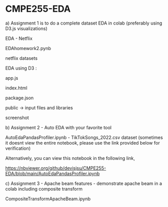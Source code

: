 # CMPE255-EDA

a) Assignment 1 is to do a complete dataset EDA in colab (preferably using D3.js visualizations)

EDA - Netflix

EDAhomework2.pynb

netflix datasets

EDA using D3 :

app.js

index.html

package.json

public -> input files and libraries

screenshot

b) Assignment 2 - Auto EDA with your favorite tool

AutoEdaPandasProfiler.ipynb - TikTokSongs_2022.csv dataset (sometimes it doesnt view the entire notebook, please use the link provided below for verification)

Alternatively, you can view this notebook in the following link, 

https://nbviewer.org/github/devisjsu/CMPE255-EDA/blob/main/AutoEdaPandasProfiler.ipynb

c) Assignment 3 - Apache beam features - demonstrate apache beam in a colab including composite transform

CompositeTransformApacheBeam.ipynb

